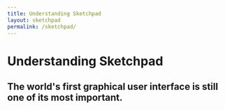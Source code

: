 ```yaml
---
title: Understanding Sketchpad
layout: sketchpad
permalink: /sketchpad/
---
```


# Understanding Sketchpad

## The world's first graphical user interface is still one of its most important.
